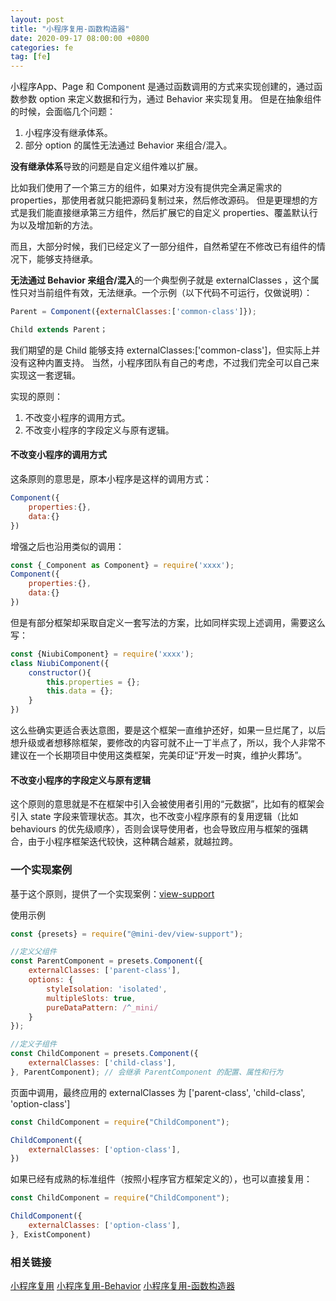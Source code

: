 ```yaml
---
layout: post
title: "小程序复用-函数构造器"
date: 2020-09-17 08:00:00 +0800
categories: fe
tag: [fe]
---
```


小程序App、Page 和 Component 是通过函数调用的方式来实现创建的，通过函数参数 option 来定义数据和行为，通过 Behavior 来实现复用。
但是在抽象组件的时候，会面临几个问题：

1. 小程序没有继承体系。
2. 部分 option 的属性无法通过 Behavior 来组合/混入。

<!-- more -->

**没有继承体系**导致的问题是自定义组件难以扩展。

比如我们使用了一个第三方的组件，如果对方没有提供完全满足需求的 properties，那使用者就只能把源码复制过来，然后修改源码。
但是更理想的方式是我们能直接继承第三方组件，然后扩展它的自定义 properties、覆盖默认行为以及增加新的方法。

而且，大部分时候，我们已经定义了一部分组件，自然希望在不修改已有组件的情况下，能够支持继承。

**无法通过 Behavior 来组合/混入**的一个典型例子就是 externalClasses ，这个属性只对当前组件有效，无法继承。一个示例（以下代码不可运行，仅做说明）：

```javascript
Parent = Component({externalClasses:['common-class']});

Child extends Parent；
```
我们期望的是 Child 能够支持 externalClasses:['common-class']，但实际上并没有这种内置支持。
当然，小程序团队有自己的考虑，不过我们完全可以自己来实现这一套逻辑。

实现的原则：

1. 不改变小程序的调用方式。
2. 不改变小程序的字段定义与原有逻辑。

#### 不改变小程序的调用方式

这条原则的意思是，原本小程序是这样的调用方式：

```javascript
Component({
    properties:{},
    data:{}
})
```

增强之后也沿用类似的调用：

```javascript
const {_Component as Component} = require('xxxx');
Component({
    properties:{},
    data:{}
})
```

但是有部分框架却采取自定义一套写法的方案，比如同样实现上述调用，需要这么写：

```javascript
const {NiubiComponent} = require('xxxx');
class NiubiComponent({
    constructor(){
        this.properties = {};
        this.data = {};
    }
})
```
这么些确实更适合表达意图，要是这个框架一直维护还好，如果一旦烂尾了，以后想升级或者想移除框架，要修改的内容可就不止一丁半点了，所以，我个人非常不建议在一个长期项目中使用这类框架，完美印证“开发一时爽，维护火葬场”。

#### 不改变小程序的字段定义与原有逻辑

这个原则的意思就是不在框架中引入会被使用者引用的“元数据”，比如有的框架会引入 state 字段来管理状态。其次，也不改变小程序原有的复用逻辑（比如 behaviours 的优先级顺序），否则会误导使用者，也会导致应用与框架的强耦合，由于小程序框架迭代较快，这种耦合越紧，就越拉跨。

### 一个实现案例

基于这个原则，提供了一个实现案例：[view-support](https://github.com/miniapp-develop/view-support)

使用示例

```javascript
const {presets} = require("@mini-dev/view-support");

//定义父组件
const ParentComponent = presets.Component({
    externalClasses: ['parent-class'],
    options: {
        styleIsolation: 'isolated',
        multipleSlots: true,
        pureDataPattern: /^_mini/
    }
});

//定义子组件
const ChildComponent = presets.Component({
    externalClasses: ['child-class'],
}, ParentComponent); // 会继承 ParentComponent 的配置、属性和行为

```

页面中调用，最终应用的 externalClasses 为 ['parent-class', 'child-class', 'option-class']

```javascript
const ChildComponent = require("ChildComponent");

ChildComponent({
    externalClasses: ['option-class'], 
})

```

如果已经有成熟的标准组件（按照小程序官方框架定义的），也可以直接复用：

```javascript
const ChildComponent = require("ChildComponent");

ChildComponent({
    externalClasses: ['option-class'], 
}, ExistComponent)

```

### 相关链接

[小程序复用](./2020-09-16-fe-miniapp-reuse.md)
[小程序复用-Behavior](./2020-09-16-fe-miniapp-reuse-2.md)
[小程序复用-函数构造器](./2020-09-16-fe-miniapp-reuse-3.md)